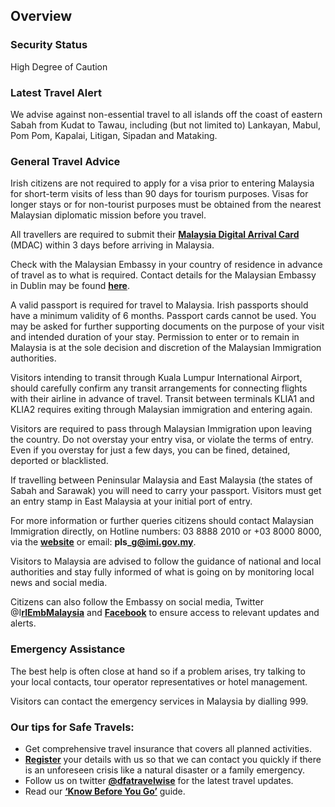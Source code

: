 ## Overview

### **Security Status**

High Degree of Caution

### **Latest Travel Alert**

We advise against non-essential travel to all islands off the coast of eastern Sabah from Kudat to Tawau, including (but not limited to) Lankayan, Mabul, Pom Pom, Kapalai, Litigan, Sipadan and Mataking.

### **General Travel Advice**

Irish citizens are not required to apply for a visa prior to entering Malaysia for short-term visits of less than 90 days for tourism purposes. Visas for longer stays or for non-tourist purposes must be obtained from the nearest Malaysian diplomatic mission before you travel.

All travellers are required to submit their [**Malaysia Digital Arrival Card**](https://imigresen-online.imi.gov.my/mdac/main) (MDAC) within 3 days before arriving in Malaysia.

Check with the Malaysian Embassy in your country of residence in advance of travel as to what is required. Contact details for the Malaysian Embassy in Dublin may be found [**here**](https://www.kln.gov.my/web/irl_dublin).

A valid passport is required for travel to Malaysia. Irish passports should have a minimum validity of 6 months. Passport cards cannot be used. You may be asked for further supporting documents on the purpose of your visit and intended duration of your stay. Permission to enter or to remain in Malaysia is at the sole decision and discretion of the Malaysian Immigration authorities.

Visitors intending to transit through Kuala Lumpur International Airport, should carefully confirm any transit arrangements for connecting flights with their airline in advance of travel. Transit between terminals KLIA1 and KLIA2 requires exiting through Malaysian immigration and entering again.

Visitors are required to pass through Malaysian Immigration upon leaving the country. Do not overstay your entry visa, or violate the terms of entry. Even if you overstay for just a few days, you can be fined, detained, deported or blacklisted.

If travelling between Peninsular Malaysia and East Malaysia (the states of Sabah and Sarawak) you will need to carry your passport. Visitors must get an entry stamp in East Malaysia at your initial port of entry.

For more information or further queries citizens should contact Malaysian Immigration directly, on Hotline numbers: 03 8888 2010 or +03 8000 8000, via the [**website**](https://www.imi.gov.my/) or email: **pls\_g@imi.gov.my**.

Visitors to Malaysia are advised to follow the guidance of national and local authorities and stay fully informed of what is going on by monitoring local news and social media.

Citizens can also follow the Embassy on social media, Twitter @I[**rlEmbMalaysia**](https://twitter.com/IrlEmbMalaysia) and [**Facebook**](https://twitter.com/IrlEmbMalaysia) to ensure access to relevant updates and alerts.

### **Emergency Assistance**

The best help is often close at hand so if a problem arises, try talking to your local contacts, tour operator representatives or hotel management.

Visitors can contact the emergency services in Malaysia by dialling 999.

### **Our tips for Safe Travels:**

* Get comprehensive travel insurance that covers all planned activities.
* [**Register**](https://www.ireland.ie/en/dfa/overseas-travel/citizens-registration/) your details with us so that we can contact you quickly if there is an unforeseen crisis like a natural disaster or a family emergency.
* Follow us on twitter [**@dfatravelwise**](https://www.twitter.com/DFATravelWise) for the latest travel updates.
* Read our [**‘Know Before You Go’**](https://www.ireland.ie/en/dfa/overseas-travel/know-before-you-go/) guide.